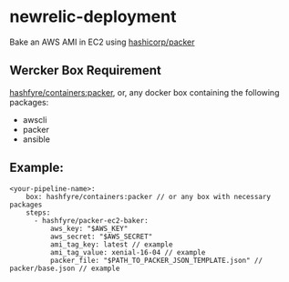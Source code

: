 newrelic-deployment
===================

Bake an AWS AMI in EC2 using [hashicorp/packer](https://www.packer.io/)


Wercker Box Requirement
-----------------------
[hashfyre/containers:packer](https://github.com/Hashfyre/containers/blob/packer/Dockerfile),
or, any docker box containing the following packages:

- awscli
- packer
- ansible

Example:
--------

```
<your-pipeline-name>:
    box: hashfyre/containers:packer // or any box with necessary packages
    steps:
      - hashfyre/packer-ec2-baker:
          aws_key: "$AWS_KEY"
          aws_secret: "$AWS_SECRET"
          ami_tag_key: latest // example
          ami_tag_value: xenial-16-04 // example
          packer_file: "$PATH_TO_PACKER_JSON_TEMPLATE.json" // packer/base.json // example
```
